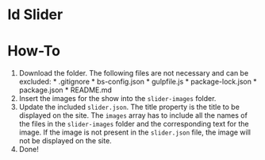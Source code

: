 Id Slider
=============

# How-To

  1. Download the folder. The following files are not necessary and can be excluded:
    * .gitignore
    * bs-config.json
    * gulpfile.js
    * package-lock.json
    * package.json
    * README.md
  2. Insert the images for the show into the `slider-images` folder.
  3. Update the included `slider.json`. The title property is the title to be displayed on the site. The `images` array has to include all the names of the files in the `slider-images` folder and the corresponding text for the image. If the image is not present in the `slider.json` file, the image will not be displayed on the site.
  4. Done!
